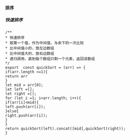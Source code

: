 #### 排序

##### 快速排序

	/**
	* 快速排序
	* 取第一个值，作为中间值，与余下的一次比较
	* 比中间值小的，放左边数组
	* 比中间值大的，放右边数组
	* 递归调用，直到每个数组只剩一个元素，返回该数组
	*/
	export  const quickSort = (arr) => {
	if(arr.length <=1){
	return arr
	}
	let mid = arr[0];
	let left =[];
	let right =[];
	for (let i =1; i<arr.length; i++){
	if(arr[i]<mid){
	left.push(arr[i]);
	}else{
	right.push(arr[i]);
	}
	}
	return quickSort(left).concat([mid],quickSort(right));
	}
<!--stackedit_data:
eyJoaXN0b3J5IjpbMjE0MTM1MDU5MF19
-->